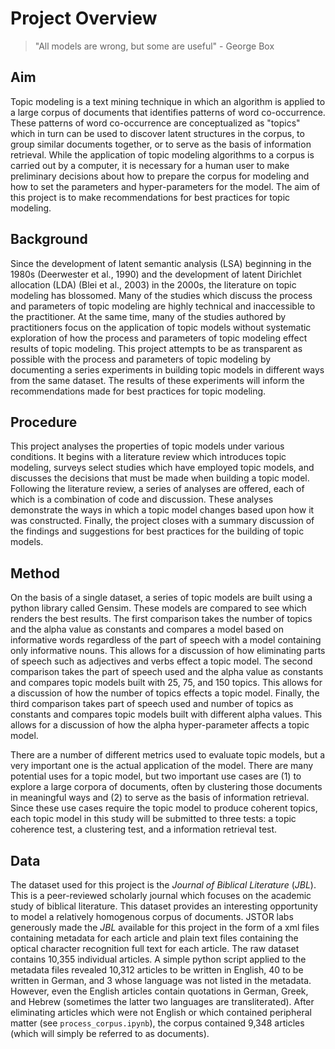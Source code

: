 # Project Overview

> "All models are wrong, but some are useful" - George Box

## Aim

Topic modeling is a text mining technique in which an algorithm is applied to a large corpus of documents that identifies patterns of word co-occurrence. These patterns of word co-occurrence are conceptualized as "topics" which in turn can be used to discover latent structures in the corpus, to group similar documents together, or to serve as the basis of information retrieval. While the application of topic modeling algorithms to a corpus is carried out by a computer, it is necessary for a human user to make preliminary decisions about how to prepare the corpus for modeling and how to set the parameters and hyper-parameters for the model. The aim of this project is to make recommendations for best practices for topic modeling.

## Background

Since the development of latent semantic analysis (LSA) beginning in the 1980s (Deerwester et al., 1990) and the development of latent Dirichlet allocation (LDA) (Blei et al., 2003) in the 2000s, the literature on topic modeling has blossomed. Many of the studies which discuss the process and parameters of topic modeling are highly technical and inaccessible to the practitioner. At the same time, many of the studies authored by practitioners focus on the application of topic models without systematic exploration of how the process and parameters of topic modeling effect results of topic modeling. This project attempts to be as transparent as possible with the process and parameters of topic modeling by documenting a series experiments in building topic models in different ways from the same dataset. The results of these experiments will inform the recommendations made for best practices for topic modeling.

## Procedure

This project analyses the properties of topic models under various conditions. It begins with a literature review which introduces topic modeling, surveys select studies which have employed topic models, and discusses the decisions that must be made when building a topic model. Following the literature review, a series of analyses are offered, each of which is a combination of code and discussion. These analyses demonstrate the ways in which a topic model changes based upon how it was constructed. Finally, the project closes with a summary discussion of the findings and suggestions for best practices for the building of topic models.

## Method

 On the basis of a single dataset, a series of topic models are built using a python library called Gensim. These models are compared to see which renders the best results. The first comparison takes the number of topics and the alpha value as constants and compares a model based on informative words regardless of the part of speech with a model containing only informative nouns. This allows for a discussion of how eliminating parts of speech such as adjectives and verbs effect a topic model. The second comparison takes the part of speech used and the alpha value as constants and compares topic models built with 25, 75, and 150 topics. This allows for a discussion of how the number of topics effects a topic model. Finally, the third comparison takes part of speech used and number of topics as constants and compares topic models built with different alpha values. This allows for a discussion of how the alpha hyper-parameter affects a topic model.

There are a number of different metrics used to evaluate topic models, but a very important one is the actual application of the model. There are many potential uses for a topic model, but two important use cases are (1) to explore a large corpora of documents, often by clustering those documents in meaningful ways and (2) to serve as the basis of information retrieval. Since these use cases require the topic model to produce coherent topics, each topic model in this study will be submitted to three tests: a topic coherence test, a clustering test, and a information retrieval test.

## Data

The dataset used for this project is the *Journal of Biblical Literature* (*JBL*). This is a peer-reviewed scholarly journal which focuses on the academic study of biblical literature. This dataset provides an interesting opportunity to model a relatively homogenous corpus of documents. JSTOR labs generously made the *JBL* available for this project in the form of a xml files containing metadata for each article and plain text files containing the optical character recognition full text for each article. The raw dataset contains 10,355 individual articles. A simple python script applied to the metadata files revealed 10,312 articles to be written in English, 40 to be written in German, and 3 whose language was not listed in the metadata. However, even the English articles contain quotations in German, Greek, and Hebrew (sometimes the latter two languages are transliterated). After eliminating articles which were not English or which contained peripheral matter (see  `process_corpus.ipynb`), the corpus contained 9,348 articles (which will simply be referred to as documents).


